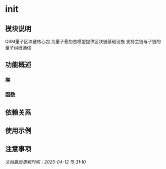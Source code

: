 # __init__

## 模块说明
QSM量子区块链核心包
为量子叠加态模型提供区块链基础设施
支持主链与子链的量子纠缠通信

## 功能概述

### 类


### 函数


## 依赖关系

## 使用示例

## 注意事项

*文档最后更新时间：2025-04-12 15:31:10*
